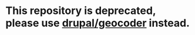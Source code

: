 # This repository is deprecated, please use [drupal/geocoder](https://www.drupal.org/project/geocoder) instead.
